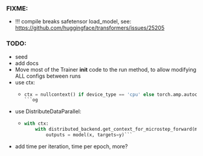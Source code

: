 ### FIXME:

- !!! compile breaks safetensor load_model, see: https://github.com/huggingface/transformers/issues/25205

### TODO:

- seed
- add docs
- Move most of the Trainer **init** code to the run method, to allow modifying ALL configs between runs
- use ctx:
  - ````py
    ctx = nullcontext() if device_type == 'cpu' else torch.amp.autocast(device_type=device_type, dtype=torch.bfloat16)
    ```og
    ````
- use DistributeDataParallel:
  - ````py
    with ctx:
        with distributed_backend.get_context_for_microstep_forward(model=model, microstep_idx=microstep_idx, gradient_accumulation_steps=acc_steps):
            outputs = model(x, targets=y)```
    ````
- add time per iteration, time per epoch, more?
